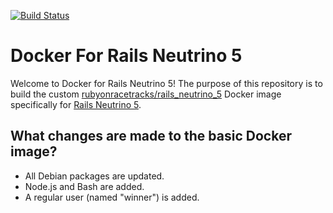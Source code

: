 [![Build Status](https://travis-ci.com/rubyonracetracks/docker-rails_neutrino_5.svg?branch=master)](https://travis-ci.com/rubyonracetracks/docker-rails_neutrino_5)

# Docker For Rails Neutrino 5

Welcome to Docker for Rails Neutrino 5!  The purpose of this repository is to build the custom [rubyonracetracks/rails_neutrino_5](https://hub.docker.com/r/rubyonracetracks/rails_neutrino_5) Docker image specifically for [Rails Neutrino 5](https://github.com/rubyonracetracks/rails_neutrino_5).

## What changes are made to the basic Docker image?
* All Debian packages are updated.
* Node.js and Bash are added.
* A regular user (named "winner") is added.
